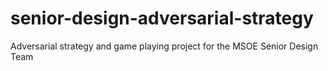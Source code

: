 # senior-design-adversarial-strategy
Adversarial strategy and game playing project for the MSOE Senior Design Team
